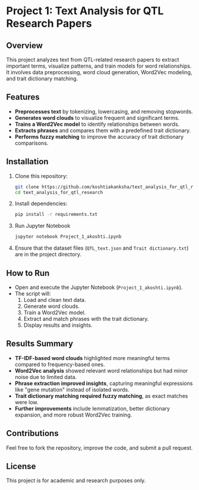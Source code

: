 # Project 1: Text Analysis for QTL Research Papers

## Overview
This project analyzes text from QTL-related research papers to extract important terms, visualize patterns, and train models for word relationships. It involves data preprocessing, word cloud generation, Word2Vec modeling, and trait dictionary matching.

## Features
- **Preprocesses text** by tokenizing, lowercasing, and removing stopwords.
- **Generates word clouds** to visualize frequent and significant terms.
- **Trains a Word2Vec model** to identify relationships between words.
- **Extracts phrases** and compares them with a predefined trait dictionary.
- **Performs fuzzy matching** to improve the accuracy of trait dictionary comparisons.

## Installation
1. Clone this repository:
   ```bash
   git clone https://github.com/koshtiakanksha/text_analysis_for_qtl_research.git
   cd text_analysis_for_qtl_research
   ```
2. Install dependencies:
   ```bash
   pip install -r requirements.txt
   ```
3. Run Jupyter Notebook
   ```bash
   jupyter notebook Project_1_akoshti.ipynb
   ```
3. Ensure that the dataset files (`QTL_text.json` and `Trait dictionary.txt`) are in the project directory.

## How to Run
- Open and execute the Jupyter Notebook (`Project_1_akoshti.ipynb`).
- The script will:
  1. Load and clean text data.
  2. Generate word clouds.
  3. Train a Word2Vec model.
  4. Extract and match phrases with the trait dictionary.
  5. Display results and insights.

## Results Summary
- **TF-IDF-based word clouds** highlighted more meaningful terms compared to frequency-based ones.
- **Word2Vec analysis** showed relevant word relationships but had minor noise due to limited data.
- **Phrase extraction improved insights**, capturing meaningful expressions like "gene mutation" instead of isolated words.
- **Trait dictionary matching required fuzzy matching**, as exact matches were low.
- **Further improvements** include lemmatization, better dictionary expansion, and more robust Word2Vec training.

## Contributions
Feel free to fork the repository, improve the code, and submit a pull request.

## License
This project is for academic and research purposes only.

